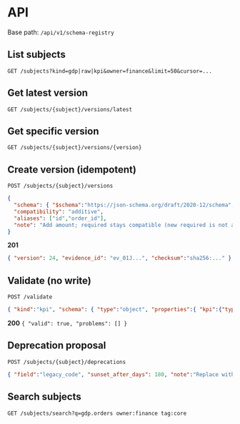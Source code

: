 # API

Base path: `/api/v1/schema-registry`

## List subjects
`GET /subjects?kind=gdp|raw|kpi&owner=finance&limit=50&cursor=...`

## Get latest version
`GET /subjects/{subject}/versions/latest`

## Get specific version
`GET /subjects/{subject}/versions/{version}`

## Create version (idempotent)
`POST /subjects/{subject}/versions`
```json
{
  "schema": { "$schema":"https://json-schema.org/draft/2020-12/schema", "type":"object", "properties":{ "id":{"type":"string"}, "amount":{"type":"number"} }, "required":["id"] },
  "compatibility": "additive",
  "aliases": ["id","order_id"],
  "note": "Add amount; required stays compatible (new required is not allowed)."
}
```
**201**
```json
{ "version": 24, "evidence_id": "ev_01J...", "checksum":"sha256:..." }
```

## Validate (no write)
`POST /validate`
```json
{ "kind":"kpi", "schema": { "type":"object", "properties":{ "kpi":{"type":"string"} } }, "ruleset": "additive" }
```
**200** `{ "valid": true, "problems": [] }`

## Deprecation proposal
`POST /subjects/{subject}/deprecations`
```json
{ "field":"legacy_code", "sunset_after_days": 180, "note":"Replace with product_code" }
```

## Search subjects
`GET /subjects/search?q=gdp.orders owner:finance tag:core`
